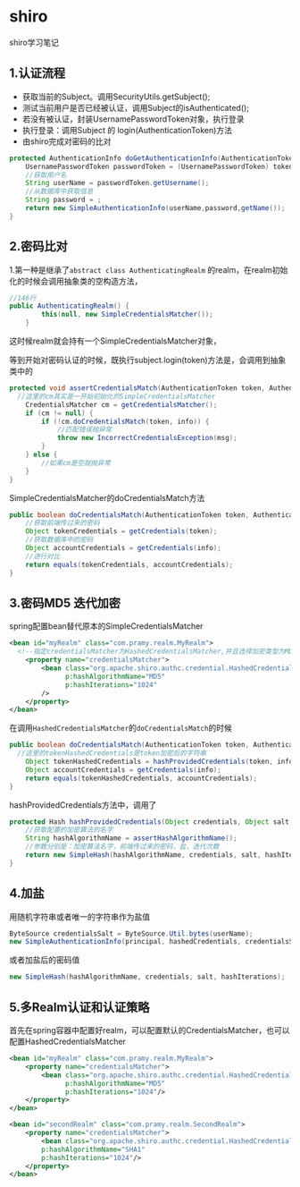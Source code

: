 # shiro
shiro学习笔记

## 1.认证流程

- 获取当前的Subject。调用SecurityUtils.getSubject();
- 测试当前用户是否已经被认证，调用Subject的isAuthenticated();
- 若没有被认证，封装UsernamePasswordToken对象，执行登录
- 执行登录：调用Subject 的 login(AuthenticationToken)方法
- 由shiro完成对密码的比对


```java
protected AuthenticationInfo doGetAuthenticationInfo(AuthenticationToken token) throws AuthenticationException {
    UsernamePasswordToken passwordToken = (UsernamePasswordToken) token;
    //获取用户名
    String userName = passwordToken.getUsername();
    //从数据库中获取信息
  	String password = ;
    return new SimpleAuthenticationInfo(userName,password,getName());
}
```

## 2.密码比对

1.第一种是继承了`abstract class AuthenticatingRealm` 的realm，在realm初始化的时候会调用抽象类的空构造方法，

```java
//146行
public AuthenticatingRealm() {
        this(null, new SimpleCredentialsMatcher());
    }
```

这时候realm就会持有一个SimpleCredentialsMatcher对象，

等到开始对密码认证的时候，既执行subject.login(token)方法是，会调用到抽象类中的

```java
protected void assertCredentialsMatch(AuthenticationToken token, AuthenticationInfo info) throws AuthenticationException {
  //这里的cm其实是一开始初始化的SimpleCredentialsMatcher
    CredentialsMatcher cm = getCredentialsMatcher();
    if (cm != null) {
        if (!cm.doCredentialsMatch(token, info)) {
            //匹配错误抛异常
            throw new IncorrectCredentialsException(msg);
        }
    } else {
		//如果cm是空就抛异常
    }
}
```

SimpleCredentialsMatcher的doCredentialsMatch方法

```java
public boolean doCredentialsMatch(AuthenticationToken token, AuthenticationInfo info) {
  	//获取前端传过来的密码
    Object tokenCredentials = getCredentials(token);
  	//获取数据库中的密码
    Object accountCredentials = getCredentials(info);
  	//进行对比
    return equals(tokenCredentials, accountCredentials);
}
```

## 3.密码MD5 迭代加密

spring配置bean替代原本的SimpleCredentialsMatcher

```xml
<bean id="myRealm" class="com.pramy.realm.MyRealm">
  <!--指定credentialsMatcher为HashedCredentialsMatcher,并且选择加密类型为MD5，迭代次数为1024-->
    <property name="credentialsMatcher">
        <bean class="org.apache.shiro.authc.credential.HashedCredentialsMatcher"
              p:hashAlgorithmName="MD5"
              p:hashIterations="1024"
        />
    </property>
</bean>
```

在调用`HashedCredentialsMatcher`的`doCredentialsMatch`的时候

```java
public boolean doCredentialsMatch(AuthenticationToken token, AuthenticationInfo info) {
  //这里的tokenHashedCredentials是token加密后的字符串
    Object tokenHashedCredentials = hashProvidedCredentials(token, info);
    Object accountCredentials = getCredentials(info);
    return equals(tokenHashedCredentials, accountCredentials);
}
```

hashProvidedCredentials方法中，调用了

```java
protected Hash hashProvidedCredentials(Object credentials, Object salt, int hashIterations) {
    //获取配置的加密算法的名字
  	String hashAlgorithmName = assertHashAlgorithmName();
    //参数分别是：加密算法名字，前端传过来的密码，盐，迭代次数
    return new SimpleHash(hashAlgorithmName, credentials, salt, hashIterations);
}
```

## 4.加盐

用随机字符串或者唯一的字符串作为盐值

```java
ByteSource credentialsSalt = ByteSource.Util.bytes(userName);
new SimpleAuthenticationInfo(principal, hashedCredentials, credentialsSalt, realmName)
```

或者加盐后的密码值

```java
new SimpleHash(hashAlgorithmName, credentials, salt, hashIterations);
```

## 5.多Realm认证和认证策略

首先在spring容器中配置好realm，可以配置默认的CredentialsMatcher，也可以配置HashedCredentialsMatcher

```xml
<bean id="myRealm" class="com.pramy.realm.MyRealm">
    <property name="credentialsMatcher">
        <bean class="org.apache.shiro.authc.credential.HashedCredentialsMatcher"
              p:hashAlgorithmName="MD5"
              p:hashIterations="1024"/>
    </property>
</bean>

<bean id="secondRealm" class="com.pramy.realm.SecondRealm">
    <property name="credentialsMatcher">
        <bean class="org.apache.shiro.authc.credential.HashedCredentialsMatcher"
        p:hashAlgorithmName="SHA1"
        p:hashIterations="1024"/>
    </property>
</bean>
```

